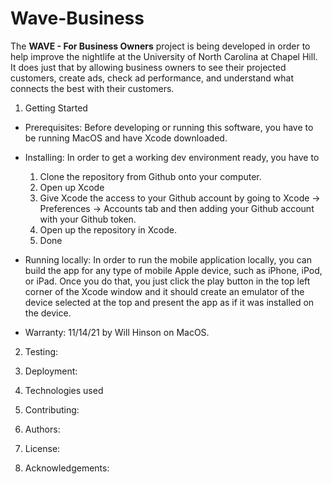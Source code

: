 # Wave-Business

The **WAVE - For Business Owners** project is being developed in order to help improve the nightlife at the University of North Carolina at Chapel Hill.
It does just that by allowing business owners to see their projected customers, create ads, check ad performance, and understand what connects the best with their customers. 

1. Getting Started

  + Prerequisites: Before developing or running this software, you have to be running MacOS and have Xcode downloaded. 
  + Installing: In order to get a working dev environment ready, you have to 
  
    1. Clone the repository from Github onto your computer.
    2. Open up Xcode
    3. Give Xcode the access to your Github account by going to Xcode -> Preferences -> Accounts tab and then adding your Github account with your Github token.
    4. Open up the repository in Xcode. 
    5. Done
    
  + Running locally: In order to run the mobile application locally, you can build the app for any type of mobile Apple device, such as iPhone, iPod, or iPad. Once you do that, you just click the play button in the top left corner of the Xcode window and it should create an emulator of the device selected at the top and present the app as if it was installed on the device. 
  
  + Warranty: 11/14/21 by Will Hinson on MacOS.
  
2. Testing:

3. Deployment:

4. Technologies used

5. Contributing:

6. Authors:

7. License:

8. Acknowledgements:


